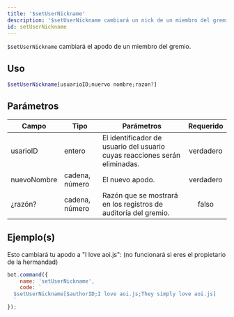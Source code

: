 ```yaml
---
title: '$setUserNickname'
description: '$setUserNickname cambiará un nick de un miembro del gremio.'
id: setUserNickname
---
```


`$setUserNickname` cambiará el apodo de un miembro del gremio.

## Uso

```php
$setUserNickname[usuarioID;nuervo nombre;razon?]
```

## Parámetros

| Campo       | Tipo           | Parámetros                                                                 | Requerido |
| ----------- | -------------- | -------------------------------------------------------------------------- |:---------:|
| usarioID    | entero         | El identificador de usuario del usuario cuyas reacciones serán eliminadas. | verdadero |
| nuevoNombre | cadena, número | El nuevo apodo.                                                            | verdadero |
| ¿razón?     | cadena, número | Razón que se mostrará en los registros de auditoría del gremio.            |   falso   |

## Ejemplo(s)

Esto cambiará tu apodo a "I love aoi.js": (no funcionará si eres el propietario de la hermandad)

```javascript
bot.command({
    name: 'setUserNickname',
    code: `
  $setUserNickname[$authorID;I love aoi.js;They simply love aoi.js]
  `
});
```
